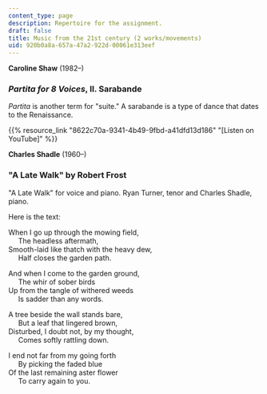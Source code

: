 ```yaml
---
content_type: page
description: Repertoire for the assignment.
draft: false
title: Music from the 21st century (2 works/movements)
uid: 920b0a8a-657a-47a2-922d-00061e313eef
---
```

**Caroline Shaw** (1982–)

### *Partita for 8 Voices*, II. Sarabande

*Partita* is another term for "suite." A sarabande is a type of dance that dates to the Renaissance.

{{% resource_link "8622c70a-9341-4b49-9fbd-a41dfd13d186" "\[Listen on YouTube\]" %}}

**Charles Shadle** (1960–)

### "A Late Walk" by Robert Frost

"A Late Walk" for voice and piano. Ryan Turner, tenor and Charles Shadle, piano.

Here is the text:

When I go up through the mowing field,   
     The headless aftermath,   
Smooth-laid like thatch with the heavy dew,   
     Half closes the garden path.

And when I come to the garden ground,   
     The whir of sober birds   
Up from the tangle of withered weeds   
     Is sadder than any words.

A tree beside the wall stands bare,   
     But a leaf that lingered brown,   
Disturbed, I doubt not, by my thought,   
     Comes softly rattling down.

I end not far from my going forth   
     By picking the faded blue   
Of the last remaining aster flower   
     To carry again to you.